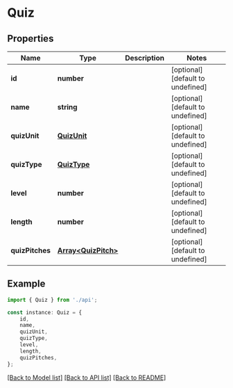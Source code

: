 # Quiz


## Properties

Name | Type | Description | Notes
------------ | ------------- | ------------- | -------------
**id** | **number** |  | [optional] [default to undefined]
**name** | **string** |  | [optional] [default to undefined]
**quizUnit** | [**QuizUnit**](QuizUnit.md) |  | [optional] [default to undefined]
**quizType** | [**QuizType**](QuizType.md) |  | [optional] [default to undefined]
**level** | **number** |  | [optional] [default to undefined]
**length** | **number** |  | [optional] [default to undefined]
**quizPitches** | [**Array&lt;QuizPitch&gt;**](QuizPitch.md) |  | [optional] [default to undefined]

## Example

```typescript
import { Quiz } from './api';

const instance: Quiz = {
    id,
    name,
    quizUnit,
    quizType,
    level,
    length,
    quizPitches,
};
```

[[Back to Model list]](../README.md#documentation-for-models) [[Back to API list]](../README.md#documentation-for-api-endpoints) [[Back to README]](../README.md)
